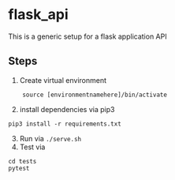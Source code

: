 # flask_api
This is a generic setup for a flask application API

## Steps

1. Create virtual environment
``` python3 -m  venv [envnamehere]
    source [environmentnamehere]/bin/activate
```
2. install dependencies via pip3 
```
pip3 install -r requirements.txt
```
3. Run via ``` ./serve.sh ```
4. Test via 
``` 
cd tests
pytest

```
